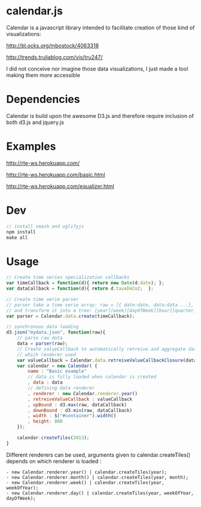 calendar.js
==================

Calendar is a javascript library intended to facilitate creation of those kind of visualizations:

http://bl.ocks.org/mbostock/4063318

http://trends.truliablog.com/vis/tru247/

I did not conceive nor imagine those data visualizations, I just made a tool making them more accessible

Dependencies
============
Calendar is build upon the awesome D3.js and therefore require inclusion of both d3.js and jquery.js

Examples
============

http://rte-ws.herokuapp.com/

http://rte-ws.herokuapp.com/basic.html

http://rte-ws.herokuapp.com/equalizer.html


Dev 
============
```javascript
// install smash and uglifyjs
npm install
make all
```

Usage
=====

```javascript
// Create time series specialization callbacks
var timeCallback = function(d){ return new Date(d.date); };
var dataCallback = function(d){ return d.tauxDeCo2;  };

// Create time serie parser
// parser take a time serie array: raw = [{ date:date, data:data ...}, {}, ... ]
// and transform it into a tree: [year][week][dayOfWeek][hour][quarter] 
var parser = Calendar.data.create(timeCallback);

// synchronous data loading
d3.json("mydata.json", function(raw){
    // parse raw data
    data = parser(raw);
    // Create valueCallback to automatically retreive and aggregate data whatever 
    // which renderer used
    var valueCallback = Calendar.data.retreiveValueCallbackClosure(dataCallback, d3.mean);
    var calendar = new Calendar( {
        name : "Basic example"
        // data is fully loaded when calendar is created
        , data : data
        // defining data renderer
        , renderer : new Calendar.renderer.year()
        , retreiveValueCallback : valueCallback
        , upBound : d3.max(raw, dataCallback)
        , downBound : d3.min(raw, dataCallback)
        , width : $("#container").width()
        , height: 800		
    });

    calendar.createTiles(2013);
}

```

Different renderers can be used, arguments given to calendar.createTiles() depends on which renderer is loaded :

    - new Calendar.renderer.year() | calendar.createTiles(year);
    - new Calendar.renderer.month() | calendar.createTiles(year, month);
    - new Calendar.renderer.week() | calendar.createTiles(year, weekOfYear);
    - new Calendar.renderer.day() | calendar.createTiles(year, weekOfYear, dayOfWeek);



